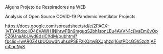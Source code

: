 Alguns Projeto de Respiradores na WEB

Analysis of Open Source COVID-19 Pandemic Ventilator Projects

https://docs.google.com/spreadsheets/d/e/2PACX-1vTYAfldxoIiO46VAWH1NlhrwFBn9mguqS2bh1spnLEu4AVVN1cj1vaEm6vOp5Z6UnaAbUwd8dslCXdM/pubhtml?fbclid=IwAR0Z4sbUQxwdNuhsdPSEFzKQitwBXJphzcj16xtPDcG5h5zdXjAFm0acNg8
